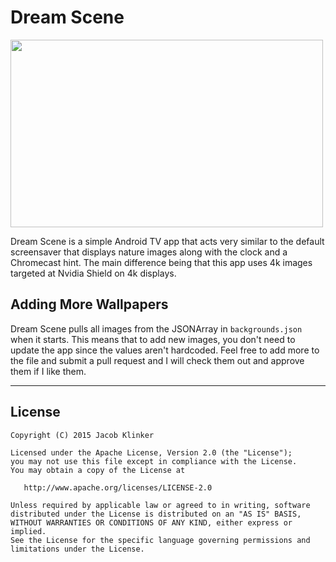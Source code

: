 # Dream Scene #

<img src="/screenshot.png" width="500" height="300">

Dream Scene is a simple Android TV app that acts very similar to the default screensaver that displays nature images along with the clock and a Chromecast hint. The main difference being that this app uses 4k images targeted at Nvidia Shield on 4k displays.

## Adding More Wallpapers ##

Dream Scene pulls all images from the JSONArray in ```backgrounds.json``` when it starts. This means that to add new images, you don't need to update the app since the values aren't hardcoded. Feel free to add more to the file and submit a pull request and I will check them out and approve them if I like them.

---

## License

    Copyright (C) 2015 Jacob Klinker

    Licensed under the Apache License, Version 2.0 (the "License");
    you may not use this file except in compliance with the License.
    You may obtain a copy of the License at

       http://www.apache.org/licenses/LICENSE-2.0

    Unless required by applicable law or agreed to in writing, software
    distributed under the License is distributed on an "AS IS" BASIS,
    WITHOUT WARRANTIES OR CONDITIONS OF ANY KIND, either express or implied.
    See the License for the specific language governing permissions and
    limitations under the License.